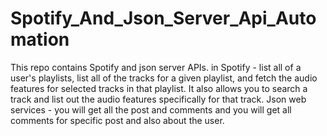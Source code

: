 # Spotify_And_Json_Server_Api_Automation
This repo contains Spotify and json server APIs. in Spotify - list all of a user's playlists, list all of the tracks for a given playlist, and fetch the audio features for selected tracks in that playlist. It also allows you to search a track and list out the audio features specifically for that track. Json web services - you will get all the post and comments and you will get all comments for specific post and also about the user.
